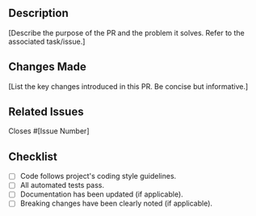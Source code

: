 ## Description

[Describe the purpose of the PR and the problem it solves. Refer to the associated task/issue.]

## Changes Made

[List the key changes introduced in this PR. Be concise but informative.]

## Related Issues

Closes #[Issue Number]

## Checklist

- [ ] Code follows project's coding style guidelines.
- [ ] All automated tests pass.
- [ ] Documentation has been updated (if applicable).
- [ ] Breaking changes have been clearly noted (if applicable).
